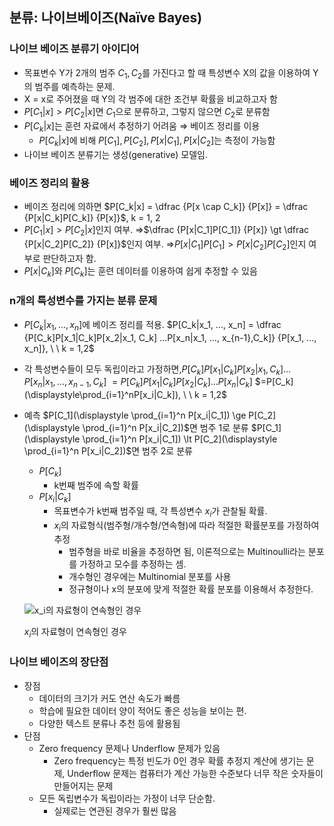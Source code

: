 ## **분류: 나이브베이즈(Naïve Bayes)**

### 나이브 베이즈 분류기 아이디어

- 목표변수 Y가 2개의 범주 $C_1, C_2$를 가진다고 할 때
특성변수 X의 값을 이용하여 Y의 범주를 예측하는 문제.
- X = x로 주어졌을 때 Y의 각 범주에 대한 조건부 확률을 비교하고자 함
- $P[C_1|x] \gt P[C_2|x]$면 $C_1$으로 분류하고, 그렇지 않으면 $C_2$로 분류함
- $P[C_k|x]$는 훈련 자료에서 추정하기 어려움 ⇒ 베이즈 정리를 이용
    - $P[C_k|x]$에 비해 $P[C_1], P[C_2], P[x|C_1], P[x|C_2]$는 측정이 가능함
- 나이브 베이즈 분류기는 생성(generative) 모델임.

### 베이즈 정리의 활용

- 베이즈 정리에 의하면
$P[C_k|x] = \dfrac {P[x \cap C_k]} {P[x]} = \dfrac {P[x|C_k]P[C_k]} {P[x]}$, k = 1, 2
- $P[C_1|x] \gt P[C_2|x]$인지 여부.
⇒$\dfrac {P[x|C_1]P[C_1]} {P[x]} \gt \dfrac {P[x|C_2]P[C_2]} {P[x]}$인지 여부.
⇒$P[x|C_1]P[C_1] > P[x|C_2]P[C_2]$인지 여부로 판단하고자 함.
- $P[x|C_k]$와 $P[C_k]$는 훈련 데이터를 이용하여 쉽게 추정할 수 있음

### n개의 특성변수를 가지는 분류 문제

- $P[C_k|x_1, ..., x_n]$에 베이즈 정리를 적용.
$P[C_k|x_1, ..., x_n] = \dfrac {P[C_k]P[x_1|C_k]P[x_2|x_1, C_k] …P[x_n|x_1, …, x_{n-1},C_k]} {P[x_1, …, x_n]}, \ \ k = 1,2$
- 각 특성변수들이 모두 독립이라고 가정하면,$P[C_k]P[x_1|C_k]P[x_2|x_1, C_k] …P[x_n|x_1, …, x_{n-1},C_k]$
$= P[C_k]P[x_1|C_k]P[x_2|C_k]…P[x_n|C_k]$
$=P[C_k](\displaystyle\prod_{i=1}^nP[x_i|C_k]), \ \  k = 1,2$
- 예측
$P[C_1](\displaystyle \prod_{i=1}^n P[x_i|C_1]) \ge P[C_2](\displaystyle \prod_{i=1}^n P[x_i|C_2])$면 범주 1로 분류
$P[C_1](\displaystyle \prod_{i=1}^n P[x_i|C_1]) \lt P[C_2](\displaystyle \prod_{i=1}^n P[x_i|C_2])$면 범주 2로 분류
    - $P[C_k]$
        - k번째 범주에 속할 확률
    - $P[x_i|C_k]$
        - 목표변수가 k번째 범주일 때, 각 특성변수 $x_i$가 관찰될 확률.
        - $x_i$의 자료형식(범주형/개수형/연속형)에 따라 적절한 확률분포를 가정하여 추정
            - 범주형을 바로 비율을 추정하면 됨, 이론적으로는 Multinoulli라는 분포를 가정하고 모수를 추정하는 셈.
            - 개수형인 경우에는 Multinomial 분포를 사용
            - 정규형이나 x의 분포에 맞게 적절한 확률 분포를 이용해서 추정한다.
    
    ![$x_i$의 자료형이 연속형인 경우](%5BProDS%5D%20%E1%84%86%E1%85%A5%E1%84%89%E1%85%B5%E1%86%AB%E1%84%85%E1%85%A5%E1%84%82%E1%85%B5%E1%86%BC%20%E1%84%8B%E1%85%B5%E1%84%85%E1%85%A9%E1%86%AB%20%E1%84%86%E1%85%B5%E1%86%BE%20%E1%84%83%E1%85%A6%E1%84%8B%E1%85%B5%E1%84%90%E1%85%A5%20%E1%84%8E%E1%85%A5%E1%84%85%E1%85%B5%200fd2bfc90cad4606942dfafe60f5a110/Untitled%2019.png)
    
    $x_i$의 자료형이 연속형인 경우
    

### 나이브 베이즈의 장단점

- 장점
    - 데이터의 크기가 커도 연산 속도가 빠름
    - 학습에 필요한 데이터 양이 적어도 좋은 성능을 보이는 편.
    - 다양한 텍스트 분류나 추천 등에 활용됨
- 단점
    - Zero frequency 문제나 Underflow 문제가 있음
        - Zero frequency는 특정 빈도가 0인 경우 확률 추정지 계산에 생기는 문제,
        Underflow 문제는 컴퓨터가 계산 가능한 수준보다 너무 작은 숫자들이 만들어지는 문제
    - 모든 독립변수가 독립이라는 가정이 너무 단순함.
        - 실제로는 연관된 경우가 훨씬 많음
